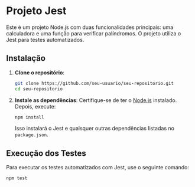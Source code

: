 # Projeto Jest

Este é um projeto Node.js com duas funcionalidades principais: uma calculadora e uma função para verificar palíndromos. O projeto utiliza o Jest para testes automatizados.

## Instalação

1. **Clone o repositório**:
    ```bash
    git clone https://github.com/seu-usuario/seu-repositorio.git
    cd seu-repositorio
    ```

2. **Instale as dependências**:
    Certifique-se de ter o [Node.js](https://nodejs.org/) instalado. Depois, execute:
    ```bash
    npm install
    ```

    Isso instalará o Jest e quaisquer outras dependências listadas no `package.json`.

## Execução dos Testes

Para executar os testes automatizados com Jest, use o seguinte comando:

```bash
npm test
